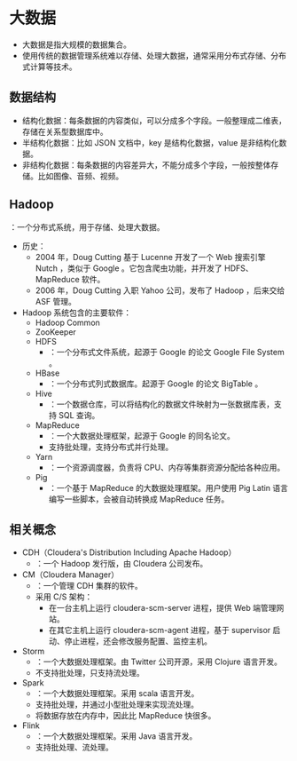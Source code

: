 # 大数据

- 大数据是指大规模的数据集合。
- 使用传统的数据管理系统难以存储、处理大数据，通常采用分布式存储、分布式计算等技术。

## 数据结构

- 结构化数据：每条数据的内容类似，可以分成多个字段。一般整理成二维表，存储在关系型数据库中。
- 半结构化数据：比如 JSON 文档中，key 是结构化数据，value 是非结构化数据。
- 非结构化数据：每条数据的内容差异大，不能分成多个字段，一般按整体存储。比如图像、音频、视频。

## Hadoop

：一个分布式系统，用于存储、处理大数据。
- 历史：
  - 2004 年，Doug Cutting 基于 Lucenne 开发了一个 Web 搜索引擎 Nutch ，类似于 Google 。它包含爬虫功能，并开发了 HDFS、MapReduce 软件。
  - 2006 年，Doug Cutting 入职 Yahoo 公司，发布了 Hadoop ，后来交给 ASF 管理。
- Hadoop 系统包含的主要软件：
  - Hadoop Common
  - ZooKeeper
  - HDFS
    - ：一个分布式文件系统，起源于 Google 的论文 Google File System 。
  - HBase
    - ：一个分布式列式数据库。起源于 Google 的论文 BigTable 。
  - Hive
    - ：一个数据仓库，可以将结构化的数据文件映射为一张数据库表，支持 SQL 查询。
  - MapReduce
    - ：一个大数据处理框架，起源于 Google 的同名论文。
    - 支持批处理，支持分布式并行处理。
  - Yarn
    - ：一个资源调度器，负责将 CPU、内存等集群资源分配给各种应用。
  - Pig
    - ：一个基于 MapReduce 的大数据处理框架。用户使用 Pig Latin 语言编写一些脚本，会被自动转换成 MapReduce 任务。

## 相关概念

- CDH（Cloudera's Distribution Including Apache Hadoop）
  - ：一个 Hadoop 发行版，由 Cloudera 公司发布。
- CM（Cloudera Manager）
  - ：一个管理 CDH 集群的软件。
  - 采用 C/S 架构：
    - 在一台主机上运行 cloudera-scm-server 进程，提供 Web 端管理网站。
    - 在其它主机上运行 cloudera-scm-agent 进程，基于 supervisor 启动、停止进程，还会修改服务配置、监控主机。
- Storm
  - ：一个大数据处理框架。由 Twitter 公司开源，采用 Clojure 语言开发。
  - 不支持批处理，只支持流处理。
- Spark
  - ：一个大数据处理框架。采用 scala 语言开发。
  - 支持批处理，并通过小型批处理来实现流处理。
  - 将数据存放在内存中，因此比 MapReduce 快很多。
- Flink
  - ：一个大数据处理框架。采用 Java 语言开发。
  - 支持批处理、流处理。
